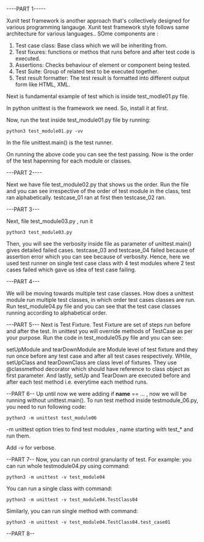 ----PART 1-----

Xunit test framework is another approach that's collectively designed for various programming langauge. Xunit test framework style follows same architecture for various languages.. SOme components are :

1. Test case class: Base class which we will be inheriting from.
2. Test fixures: functions or methos that runs before and after test code is executed.
3. Assertions: Checks behaviour of element or component being tested.
4. Test Suite: Group of related test to be executed together.
5. Test result formatter: The test result is formatted into different output form like  HTML, XML.

Next is fundamental example of test which is inside test_modle01.py file.

In python unittest is the framework we need. So, install it at first.

Now, run the test inside test_module01.py file by running:

```
python3 test_module01.py -vv

```

In the file unittest.main() is the test runner.

On running the above code you can see the test passing. Now is the order of the test hapenning for each module or classes. 


---PART 2----

Next we have file test_module02.py that shows us the order. Run the file and you can see irrespective of the order of test module in the class, test ran alphabetically. testcase_01 ran at first then testcase_02 ran.

---PART 3---

Next, file test_module03.py , run it 

```
python3 test_module03.py

```
Then, you will see the verbosity inside file as parameter of unittest.main() gives detailed failed cases. testcase_03 and testcase_04 failed because of assertion error which you can see because of verbosity.
 Hence, here we used test runner on single test case class with 4 test modules where 2 test cases failed which gave us idea of test case failing.

---PART 4---

We will be moving towards multiple test case classes. How does a unittest module run multiple test classes, in which order test cases classes are run. Run test_module04.py file and you can see that the test case classes running according to alphabetical order.

---PART 5---
Next is Test Fixture. Test Fixture are set of steps run before and after the test. In unittest you will override methods of TestCase as per your purpose. Run the code in test_module05.py file and you can see:

setUpModule and tearDownModule are Module level of test fixture and they run once before any test case and after all test cases respectively. WHile, setUpClass and tearDownClass are class level of fixtures. They use @classmethod decorator which should have reference to class object as first parameter. And lastly, setUp and TearDown are executed before and after each test method i.e. everytime each method runs.


--PART 6--
Up until now we were adding if __name__ == ... , now we will be running without unittest.main(). To run test method inside testmodule_06.py, you need to run following code:

```
python3 -m unittest test_module06 
```

-m unittest option tries to find test modules , name starting with test_* and run them.

Add -v for verbose.

--PART 7--
Now, you can run control granularity of test. For example: you can run whole testmodule04.py using command:
```
python3 -m unittest -v test_module04
```
You can run a single class with command:

```
python3 -m unittest -v test_module04.TestClass04
```

Similarly, you can run single method with command:

```
python3 -m unittest -v test_module04.TestClass04.test_case01

```

--PART 8--

